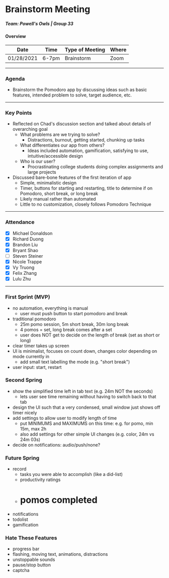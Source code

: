 # Brainstorm Meeting
##### Team: Powell's Owls | Group 33
#### Overview
| Date       | Time      | Type of Meeting   | Where   |
| ---------- | --------- | ----------------- | ------- |
| 01/28/2021 | 6-7pm     | Brainstorm        | Zoom    |

---

### Agenda
- Brainstorm the Pomodoro app by discussing ideas such as basic features, intended problem to solve, target audience, etc.

---

### Key Points
- Reflected on Chad's discussion section and talked about details of overarching goal
  - What problems are we trying to solve?
    - Distractions, burnout, getting started, chunking up tasks
  - What differentiates our app from others?
    - Ideas included automation, gamification, satisfying to use, intuitive/accessible design
  - Who is our user?
    - Procrastinating college students doing complex assignments and large projects
- Discussed bare-bone features of the first iteration of app
  - Simple, minimalistic design
  - Timer, buttons for starting and restarting, title to determine if on Pomodoro, short break, or long break
  - Likely manual rather than automated
  - Little to no customization, closely follows Pomodoro Technique

---

### Attendance
- [x] Michael Donaldson
- [x] Richard Duong
- [x] Brandon Liu
- [x] Bryant Shao
- [ ] Steven Steiner
- [x] Nicole Trappe
- [x] Vy Truong
- [x] Felix Zhang
- [x] Lulu Zhu

---

### First Sprint (MVP)
- no automation, everything is manual
  - user must push button to start pomodoro and break
- traditional pomodoro
  - 25m pomo session, 5m short break, 30m long break
  - 4 pomos = set, long break comes after a set
  - user does NOT get to decide on the length of break (set as short or long)
- clear timer takes up screen
- UI is minimalist, focuses on count down, changes color depending on mode currently in
  - add small text labelling the mode (e.g. "short break")
- user input: start, restart

### Second Spring
- show the simplified time left in tab text (e.g. 24m NOT the seconds)
  - lets user see time remaining without having to switch back to that tab
- design the UI such that a very condensed, small window just shows off timer nicely
- add settings to allow user to modify length of time
  - put MINIMUMS and MAXIMUMS on this time: e.g. for pomo, min 15m, max 2h
  - also add settings for other simple UI changes (e.g. color, 24m vs 24m 03s)
- decide on notifications: audio/push/none?

### Future Spring
- record
  - tasks you were able to accomplish (like a did-list)
  - productivity ratings
  - # pomos completed
- notifications
- todolist
- gamification

### Hate These Features
- progress bar
- flashing, moving text, animations, distractions
- unstoppable sounds
- pause/stop button
- captcha

